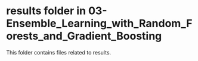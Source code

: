 # results folder in 03-Ensemble_Learning_with_Random_Forests_and_Gradient_Boosting
This folder contains files related to results.
